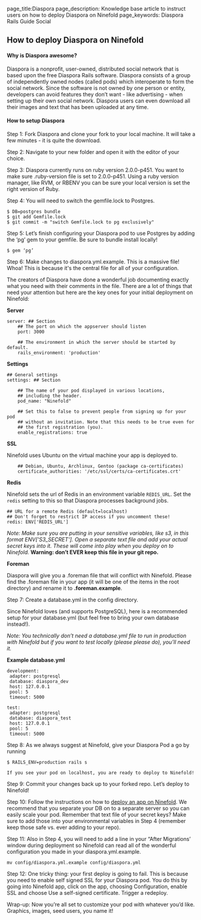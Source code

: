 page_title:Diaspora
page_description: Knowledge base article to instruct users on how to deploy Diaspora on Ninefold
page_keywords: Diaspora Rails Guide Social 

## How to deploy Diaspora on Ninefold

#### Why is Diaspora awesome?

Diaspora is a nonprofit, user-owned, distributed social network that is based upon the free Diaspora Rails software. Diaspora consists of a group of independently owned nodes (called pods) which interoperate to form the social network. Since the software is not owned by one person or entity, developers can avoid features they don’t want - like advertising - when setting up their own social network. Diaspora users can even download all their images and text that has been uploaded at any time. 

#### How to setup Diaspora 

Step 1: Fork Diaspora and clone your fork to your local machine. It will take a few minutes - it is quite the download. 

Step 2: Navigate to your new folder and open it with the editor of your choice.

Step 3: Diaspora currently runs on ruby version 2.0.0-p451. You want to make sure .ruby-version file is set to 2.0.0-p451. Using a ruby version manager, like RVM, or RBENV you can be sure your local version is set the right version of Ruby.
 
Step 4: You will need to switch the gemfile.lock to Postgres.
	
	$ DB=postgres bundle
	$ git add Gemfile.lock
	$ git commit -m "switch Gemfile.lock to pg exclusively"

Step 5: Let’s finish configuring your Diaspora pod to use Postgres by adding the ‘pg’ gem to your gemfile. Be sure to bundle install locally!

	$ gem ‘pg’

Step 6: Make changes to diaspora.yml.example. This is a massive file! Whoa! This is because it's the central file for all of your configuration. 

The creators of Diaspora have done a wonderful job documenting exactly what you need with their comments in the file. There are a lot of things that need your attention but here are the key ones for your initial deployment on Ninefold: 

__Server__

  	server: ## Section
    	## The port on which the appserver should listen
    	port: 3000

    	## The environment in which the server should be started by default.
    	rails_environment: 'production'

__Settings__

  	## General settings
  	settings: ## Section

    	## The name of your pod displayed in various locations,
   	 	## including the header.
    	pod_name: "Ninefold"

    	## Set this to false to prevent people from signing up for your pod
    	## without an invitation. Note that this needs to be true even for
    	## the first registration (you).
        enable_registrations: true
        
__SSL__ 

Ninefold uses Ubuntu on the virtual machine your app is deployed to. 

    	## Debian, Ubuntu, Archlinux, Gentoo (package ca-certificates)
    	certificate_authorities: '/etc/ssl/certs/ca-certificates.crt'

__Redis__

Ninefold sets the url of Redis in an environment variable `REDIS_URL`. Set the `redis` setting to this so that Diaspora processes background jobs.

	## URL for a remote Redis (default=localhost)
	## Don't forget to restrict IP access if you uncomment these!
	redis: ENV['REDIS_URL']

_Note: Make sure you are putting in your sensitive variables, like s3, in this format ENV['S3_SECRET']. Open a separate text file and add your actual secret keys into it. These will come into play when you deploy on to Ninefold._ __Warning: don’t EVER keep this file in your git repo.__

__Foreman__

Diaspora will give you a .foreman file that will conflict with Ninefold. Please find the .foreman file in your app (it will be one of the items in the root directory) and rename it to __.foreman.example__. 
 
Step 7: Create a database.yml in the config directory. 

Since Ninefold loves (and supports PostgreSQL), here is a recommended setup for your database.yml (but feel free to bring your own database instead!). 

_Note: You technically don’t need a database.yml file to run in production with Ninefold but if you want to test locally (please please do), you’ll need it._ 

__Example database.yml__ 

	development:
  	 adapter: postgresql
  	 database: diaspora_dev
  	 host: 127.0.0.1
  	 pool: 5
  	 timeout: 5000

	test:
  	 adapter: postgresql
  	 database: diaspora_test
  	 host: 127.0.0.1
  	 pool: 5
  	 timeout: 5000

Step 8: As we always suggest at Ninefold, give your Diaspora Pod a go by running

	$ RAILS_ENV=production rails s

    If you see your pod on localhost, you are ready to deploy to Ninefold!

Step 9: Commit your changes back up to your forked repo. Let’s deploy to Ninefold!

Step 10: Follow the instructions on how to [deploy an app on Ninefold](http://www.ninefold.com/docs/apps/deploy). We recommend that you separate your DB on to a separate server so you can easily scale your pod. Remember that text file of your secret keys? Make sure to add those into your environmental variables in Step 4 (remember keep those safe vs. ever adding to your repo). 

Step 11: Also in Step 4, you will need to add a line in your “After Migrations’ window during deployment so Ninefold can read all of the wonderful configuration you made in your diaspora.yml.example. 

	mv config/diaspora.yml.example config/diaspora.yml

Step 12: One tricky thing: your first deploy is going to fail. This is because you need to enable self signed SSL for your Diaspora pod. You do this by going into Ninefold app, click on the app, choosing Configuration, enable SSL and choose Use a self-signed certificate. Trigger a redeploy. 

Wrap-up: Now you’re all set to customize your pod with whatever you’d like. Graphics, images, seed users, you name it! 
